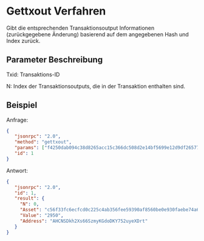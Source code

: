 # Gettxout Verfahren

Gibt die entsprechenden Transaktionsoutput Informationen (zurückgegebene Änderung) basierend auf dem angegebenen Hash und Index zurück.

## Parameter Beschreibung

Txid: Transaktions-ID

N: Index der Transaktionsoutputs, die in der Transaktion enthalten sind.

## Beispiel

Anfrage:

```json
{
   "jsonrpc": "2.0",
   "method": "gettxout",
   "params": ["f4250dab094c38d8265acc15c366dc508d2e14bf5699e12d9df26577ed74d657", 0],
   "id": 1
}
```

Antwort:

```json
{
   "jsonrpc": "2.0",
   "id": 1,
   "result": {
     "N": 0,
     "Asset": "c56f33fc6ecfcd0c225c4ab356fee59390af8560be0e930faebe74a6daff7c9b",
     "Value": "2950",
     "Address": "AHCNSDkh2Xs66SzmyKGdoDKY752uyeXDrt"
   }
}
```